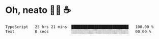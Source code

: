 # Oh, neato 🧑‍💻 ☕

<!--START_SECTION:waka-->

```txt
TypeScript   25 hrs 21 mins  █████████████████████████   100.00 %
Text         0 secs          ░░░░░░░░░░░░░░░░░░░░░░░░░   00.00 %
```

<!--END_SECTION:waka-->
